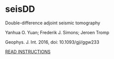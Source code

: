 # seisDD

Double-difference adjoint seismic tomography

Yanhua O. Yuan; Frederik J. Simons; Jeroen Tromp

Geophys. J. Int. 2016, doi: 10.1093/gji/ggw233

[READ INSTRUCTIONS](INSTRUCTIONS)

